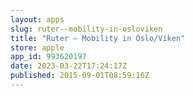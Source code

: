 ```yaml
---
layout: apps
slug: ruter--mobility-in-osloviken
title: "Ruter – Mobility in Oslo/Viken"
store: apple
app_id: 993620197
date: 2023-03-22T17:24:17Z
published: 2015-09-01T08:59:16Z
---
```

